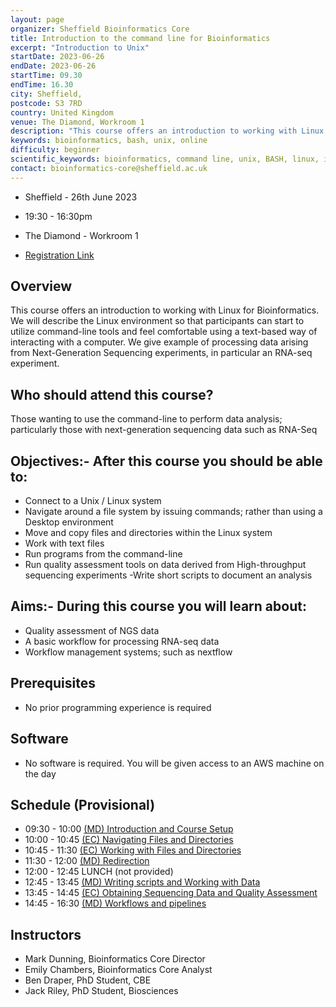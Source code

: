 ```yaml
---
layout: page
organizer: Sheffield Bioinformatics Core
title: Introduction to the command line for Bioinformatics
excerpt: "Introduction to Unix"
startDate: 2023-06-26
endDate: 2023-06-26
startTime: 09.30
endTime: 16.30
city: Sheffield,
postcode: S3 7RD
country: United Kingdom
venue: The Diamond, Workroom 1
description: "This course offers an introduction to working with Linux. We will describe the Linux environment so that participants can start to utilize command-line tools and feel comfortable using a text-based way of interacting with a computer. We will use a case study of dealing with next-generation sequencing data"
keywords: bioinformatics, bash, unix, online
difficulty: beginner
scientific_keywords: bioinformatics, command line, unix, BASH, linux, informatics
contact: bioinformatics-core@sheffield.ac.uk
---
```


- Sheffield - 26th June 2023
- 19:30 - 16:30pm
- The Diamond - Workroom 1

- [Registration Link](https://www.eventbrite.com/e/introduction-to-the-command-line-for-bioinformatics-tickets-609611884557)




## Overview

This course offers an introduction to working with Linux for Bioinformatics. We will describe the Linux environment so that participants can start to utilize command-line tools and feel comfortable using a text-based way of interacting with a computer. We give example of processing data arising from Next-Generation Sequencing experiments, in particular an RNA-seq experiment.



## Who should attend this course?

Those wanting to use the command-line to perform data analysis; particularly those with next-generation sequencing data such as RNA-Seq

## Objectives:- After this course you should be able to:

- Connect to a Unix / Linux system
- Navigate around a file system by issuing commands; rather than using a Desktop environment
- Move and copy files and directories within the Linux system
- Work with text files
- Run programs from the command-line
- Run quality assessment tools on data derived from High-throughput sequencing experiments
 -Write short scripts to document an analysis


## Aims:- During this course you will learn about:

- Quality assessment of NGS data
- A basic workflow for processing RNA-seq data
- Workflow management systems; such as nextflow


## Prerequisites

- No prior programming experience is required

## Software

- No software is required. You will be given access to an AWS machine on the day

## Schedule (Provisional)

- 09:30 - 10:00 [(MD) Introduction and Course Setup](https://sbc.shef.ac.uk/wr_bbsrc_dtp_analytics2_2023/part0.nb.html)
- 10:00 - 10:45 [(EC) Navigating Files and Directories](https://datacarpentry.org/shell-genomics/02-the-filesystem.html)
- 10:45 - 11:30 [(EC) Working with Files and Directories](https://datacarpentry.org/shell-genomics/03-working-with-files.html)
- 11:30 - 12:00 [(MD) Redirection](https://datacarpentry.org/shell-genomics/04-redirection.html)
- 12:00 - 12:45 LUNCH (not provided)
- 12:45 - 13:45 [(MD) Writing scripts and Working with Data](https://datacarpentry.org/shell-genomics/05-writing-scripts.html)
- 13:45 - 14:45 [(EC) Obtaining Sequencing Data and Quality Assessment](https://sbc.shef.ac.uk/wr_bbsrc_dtp_analytics2_2023/part2.nb.html)
- 14:45 - 16:30 [(MD) Workflows and pipelines](https://sbc.shef.ac.uk/wr_bbsrc_dtp_analytics2_2023/part3.nb.html)


## Instructors

- Mark Dunning, Bioinformatics Core Director
- Emily Chambers, Bioinformatics Core Analyst
- Ben Draper, PhD Student, CBE
- Jack Riley, PhD Student, Biosciences

